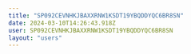 ```yaml
---
title: "SP092CEVNHKJBAXXRNW1KSDT19YBQDDYQC6BR8SN"
date: 2024-03-10T14:26:43.918Z
user: SP092CEVNHKJBAXXRNW1KSDT19YBQDDYQC6BR8SN
layout: "users"
---
```

    